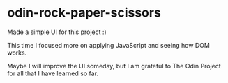 # odin-rock-paper-scissors

Made a simple UI for this project :)

This time I focused more on applying JavaScript and seeing how DOM works.

Maybe I will improve the UI someday, but I am grateful to The Odin Project for all that I have learned so far.